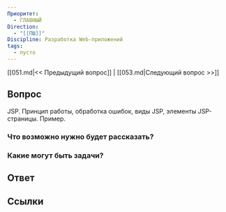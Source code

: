 ```yaml
---
Приоритет:
  - ГЛАВНЫЙ
Direction:
  - "[[ПШ]]" 
Discipline: Разработка Web-приложений 
tags:
  - пусто
---
```

[[051.md|<< Предыдущий вопрос]] | [[053.md|Следующий вопрос >>]]
## Вопрос

JSP. Принцип работы, обработка ошибок, виды JSP, элементы JSP-страницы. Пример.

### Что возможно нужно будет рассказать?

### Какие могут быть задачи?

## Ответ

## Ссылки
